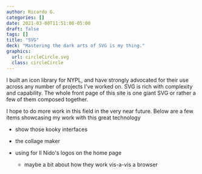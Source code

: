 ```yaml
---
author: Ricardo G.
categories: []
date: 2021-03-08T11:51:08-05:00
draft: false
tags: []
title: "SVG"
deck: "Mastering the dark arts of SVG is my thing."
graphics: 
  url: circleCircle.svg
  class: circleCircle
---
```

I built an icon library for NYPL, and have strongly advocated for their use across any number of projects I've worked on. SVG is rich with complexity and capability. The whole front page of this site is one giant SVG or rather a few of them composed together.

I hope to do more work in this field in the very near future. Below are a few items showcasing my work with this great technology

- show those kooky interfaces

- the collage maker

- using for Il Nido's logos on the home page

  - maybe a bit about how they work vis-a-vis a browser